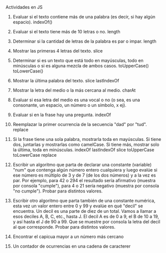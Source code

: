 Actividades en JS

1. Evaluar si el texto contiene más de una palabra (es decir, si hay algún espacio). indexOf()

2. Evaluar si el texto tiene más de 10 letras o no. length

3. Determinar si la cantidad de letras de la palabra es par o impar. length

4. Mostrar las primeras 4 letras del texto. slice

5. Determinar si es un texto que está todo en mayúsculas, todo en minúsculas o si 
es alguna mezcla de ambos casos. toUpperCase() toLowerCase()

6. Mostrar la última palabra del texto. slice lastIndexOf

7. Mostrar la letra del medio o la más cercana al medio. charAt

8. Evaluar si esa letra del medio es una vocal o no (o sea, es una consonante, un espacio, un número o un símbolo, x ej).

9. Evaluar si en la frase hay una pregunta. indexOf

10. Reemplazar la primer ocurrencia de la secuencia "dad" por "tud". replace

11. Si la frase tiene una sola palabra, mostrarla toda en mayúsculas. Si tiene dos, juntarlas y mostrarlas como camelCase. Si tiene más, mostrar solo la última, toda en minúsculas. indexOf lastIndexOf slice toUpperCase toLowerCase replace

12. Escribir un algoritmo que parta de declarar una constante (variable) "num" que contenga algún número entero cualquiera y luego evalúe si ese número es múltiplo de 3 y de 7 (de los dos números) y a la vez es par. Por ejemplo, para 42 o 294 el resultado sería afirmativo (muestra por consola "cumple"), para 4 o 21 sería negativo (muestra por consola "no cumple"). Probar para distintos valores.

13. Escribir otro algoritmo que parta también de una constante numérica, esta vez un valor entero entre 0 y 99 y evalúe en qué "decil" se encuentra. Un decil es una parte de diez de un total. Vamos a llamar a esos deciles A, B, C, etc., hasta J. El decil A es de 0 a 9, el B de 10 a 19, y así hasta el J de 90 a 99. Que se muestre por consola la letra del decil al que corresponde. Probar para distintos valores.

14. Encontrar el capicua mayor a un número más cercano

15. Un contador de ocurrencias en una cadena de caracterer

